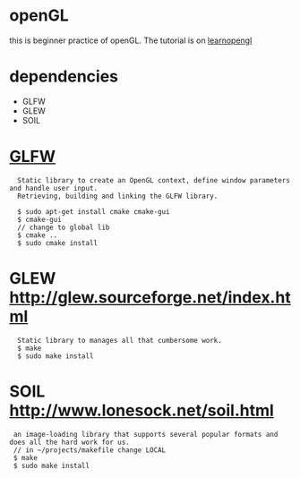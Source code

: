 # openGL
this is beginner practice of openGL. The tutorial is on
[learnopengl](https://learnopengl.com/ )
# dependencies
  * GLFW 
  * GLEW
  * SOIL

# [GLFW]( http://www.glfw.org/download.html )
      Static library to create an OpenGL context, define window parameters and handle user input. 
      Retrieving, building and linking the GLFW library.

      $ sudo apt-get install cmake cmake-gui
      $ cmake-gui
      // change to global lib
      $ cmake ..
      $ sudo cmake install
# GLEW http://glew.sourceforge.net/index.html
      Static library to manages all that cumbersome work.
      $ make 
      $ sudo make install

# SOIL http://www.lonesock.net/soil.html
     an image-loading library that supports several popular formats and does all the hard work for us.
     // in ~/projects/makefile change LOCAL
     $ make
     $ sudo make install


